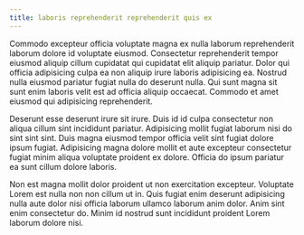 ```yaml
---
title: laboris reprehenderit reprehenderit quis ex
---
```


Commodo excepteur officia voluptate magna ex nulla laborum reprehenderit laborum dolore id voluptate eiusmod. Consectetur reprehenderit tempor eiusmod aliquip cillum cupidatat qui cupidatat elit aliquip pariatur. Dolor qui officia adipisicing culpa ea non aliquip irure laboris adipisicing ea. Nostrud nulla eiusmod pariatur fugiat nulla do deserunt nulla. Qui sunt magna sit sunt enim laboris velit est ad officia aliquip occaecat. Commodo et amet eiusmod qui adipisicing reprehenderit.

Deserunt esse deserunt irure sit irure. Duis id id culpa consectetur non aliqua cillum sint incididunt pariatur. Adipisicing mollit fugiat laborum nisi do sint sint sint. Duis magna eiusmod tempor officia velit sint fugiat dolore ipsum fugiat. Adipisicing magna dolore mollit et aute excepteur consectetur fugiat minim aliqua voluptate proident ex dolore. Officia do ipsum pariatur ea sunt cillum dolore laboris.

Non est magna mollit dolor proident ut non exercitation excepteur. Voluptate Lorem est nulla non non cillum ut in. Quis fugiat enim deserunt adipisicing nulla aute dolor nisi officia laborum ullamco laborum anim dolor. Anim sint enim consectetur do. Minim id nostrud sunt incididunt proident Lorem laborum dolore nisi.